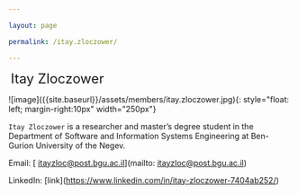 ```yaml
---

layout: page

permalink: /itay.zloczower/

---
```




&nbsp;<font size="5">Itay Zloczower</font>



!\[image]({{site.baseurl}}/assets/members/itay.zloczower.jpg){: style="float: left; margin-right:10px" width="250px"} 



`Itay Zloczower` is a researcher and master’s degree student in the Department of Software and Information Systems Engineering at Ben-Gurion University of the Negev.



Email: \[ itayzloc@post.bgu.ac.il](mailto: itayzloc@post.bgu.ac.il)



LinkedIn: \[link](https://www.linkedin.com/in/itay-zloczower-7404ab252/)



